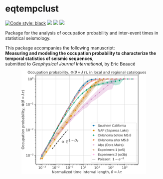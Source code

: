 # eqtempclust

[![Code style: black](https://img.shields.io/badge/code%20style-black-000000.svg)](https://github.com/psf/black)
![](https://img.shields.io/github/commit-activity/w/ebeauce/eqtempclust)
![](https://img.shields.io/github/last-commit/ebeauce/eqtempclust)
![](https://img.shields.io/github/stars/ebeauce/eqtempclust?style=social)


Package for the analysis of occupation probability and inter-event times in statistical seismology.<br>

This package accompanies the following manuscript:<br>
**Measuring and modeling the occupation probability to characterize the temporal statistics of seismic sequences**,<br>
submitted to *Geophysical Journal International*, by Eric Beaucé<br>

<p align="center">
<img src="data/readme.png" width=400>
</p><br><br><br><br>

